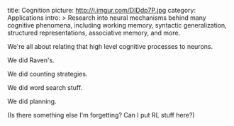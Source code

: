 title: Cognition
picture: http://i.imgur.com/DIDdp7P.jpg
category: Applications
intro: >
    Research into neural mechanisms behind many cognitive phenomena, 
    including working memory, syntactic generalization, structured representations, 
    associative memory, and more.


We're all about relating that high level cognitive processes to neurons.

We did Raven's.

We did counting strategies.

We did word search stuff.

We did planning.

(Is there something else I'm forgetting? Can I put RL stuff here?)